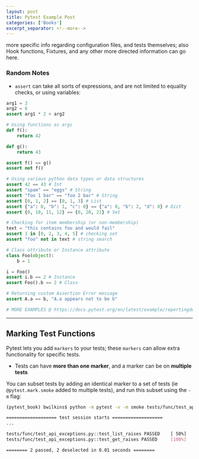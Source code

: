 ```yaml
---
layout: post
title: Pytest Example Post
categories: ['Books']
excerpt_separator: <!--more-->
---
```


more specific info regarding configuration files, and tests themselves; also Hook functions, Fixtures, and any other more directed information can go here.

<!--more-->

### Random Notes

* `assert` can take all sorts of expressions, and are not limited to equality checks, or using variables:

```python
arg1 = 3
arg2 = 6
assert arg1 * 2 < arg2

# Using functions as args
def f():
    return 42

def g():
    return 43

assert f() == g()
assert not f()

# Using various python data types or data structures
assert 42 == 43 # Int
assert "spam" == "eggs" # String
assert "foo 1 bar" == "foo 2 bar" # String
assert [0, 1, 2] == [0, 1, 3] # List
assert {"a": 0, "b": 1, "c": 0} == {"a": 0, "b": 2, "d": 0} # Dict
assert {0, 10, 11, 12} == {0, 20, 21} # Set

# Checking for item membership (or non-membership)
text = "this contains foo and would fail"
assert 1 in [0, 2, 3, 4, 5] # checking set
assert "foo" not in text # string search

# Class attribute or Instance attribute
class Foo(object):
    b = 1

i = Foo()
assert i.b == 2 # Instance
assert Foo().b == 2 # Class

# Returning custom Assertion Error message
assert A.a == b, "A.a appears not to be b"

# MORE EXAMPLES @ https://docs.pytest.org/en/latest/example/reportingdemo.html
```

---
## Marking Test Functions

Pytest lets you add `markers` to your tests; these `markers` can allow extra functionality for specific tests.
* Tests can have **more than one marker**, and a marker can be on **multiple tests**

You can subset tests by adding an identical marker to a set of tests (ie `@pytest.mark.smoke` added to multiple tests), and run this subset using the `-m` flag:

```bash
(pytest_book) bwilkins$ python -m pytest -v -m smoke tests/func/test_api_exceptions.py

=================== test session starts ===================
...

tests/func/test_api_exceptions.py::test_list_raises PASSED    [ 50%]
tests/func/test_api_exceptions.py::test_get_raises PASSED     [100%]

======== 2 passed, 2 deselected in 0.01 seconds ========
```